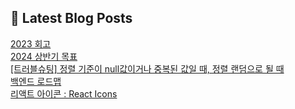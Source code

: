

## 💌 Latest Blog Posts

<a href=https://yesolz.tistory.com/entry/2023-%ED%9A%8C%EA%B3%A0>2023 회고</a></br><a href=https://yesolz.tistory.com/entry/2024-%EC%83%81%EB%B0%98%EA%B8%B0-%EB%AA%A9%ED%91%9C>2024 상반기 목표</a></br><a href=https://yesolz.tistory.com/entry/%ED%8A%B8%EB%9F%AC%EB%B8%94%EC%8A%88%ED%8C%85-%EC%A0%95%EB%A0%AC-%EA%B8%B0%EC%A4%80%EC%9D%B4-null%EA%B0%92%EC%9D%B4%EA%B1%B0%EB%82%98-%EC%A4%91%EB%B3%B5%EB%90%9C-%EA%B0%92%EC%9D%BC-%EB%95%8C-fallback>[트러블슈팅] 정렬 기준이 null값이거나 중복된 값일 때, 정렬 랜덤으로 될 때</a></br><a href=https://yesolz.tistory.com/entry/%EB%B0%B1%EC%97%94%EB%93%9C-%EB%A1%9C%EB%93%9C%EB%A7%B5>백엔드 로드맵</a></br><a href=https://yesolz.tistory.com/entry/%EB%A6%AC%EC%95%A1%ED%8A%B8-%EC%95%84%EC%9D%B4%EC%BD%98-React-Icons>리액트 아이콘 : React Icons</a></br>